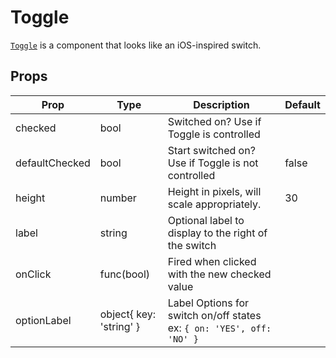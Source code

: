 # Toggle

[`Toggle`](/src/components/Toggle/index.js) is a component that looks like an iOS-inspired switch.

## Props

Prop|Type|Description|Default
---|---|---|---
checked|bool|Switched on? Use if Toggle is controlled|
defaultChecked|bool|Start switched on? Use if Toggle is not controlled|false
height|number|Height in pixels, will scale appropriately.|30
label|string|Optional label to display to the right of the switch|
onClick|func(bool)|Fired when clicked with the new checked value|
optionLabel | object{ key: 'string' } | Label Options for switch on/off states ex: `{ on: 'YES', off: 'NO' }`
